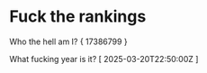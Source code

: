 # Fuck the rankings

Who the hell am I?
{ 17386799 }

What fucking year is it?
[ 2025-03-20T22:50:00Z ]
